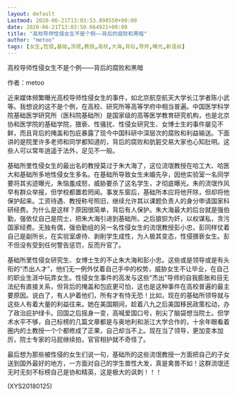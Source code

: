 ```yaml
---
layout: default
Lastmod: 2020-06-21T13:03:53.098550+00:00
date: 2020-06-21T13:03:50.664921+00:00
title: "高校导师性侵女生不是个例——背后的腐败和黑暗"
author: "metoo"
tags: [女生,性侵,基础,流氓,教授,高校,大海,背后,导师,曝光,新语丝]
---
```


高校导师性侵女生不是个例——背后的腐败和黑暗

作者：metoo

近来媒体频繁曝光高校导师性侵女生的事件，如北京航空航天大学长江学者陈小武等。我想说的这不是个例，在高校、研究所等高等学府中相当普遍。中国医学科学院基础医学研究所（医科院基础所）是国家级的高等医学教育研究机构，也是北京协和医学院的基础学院，猥亵、性骚扰、性侵女研究生、女博士生的事件屡见不鲜，而且背后的掩盖和包庇暴露了现今中国科研中深层次的腐败和利益输送。下面讲的是院里许多老师和同学都知道的，背后的腐败和肮脏交易大家也心知肚明。这些人可以常年逍遥于法外，足见不一般。

基础所里性侵女生的最出名的教授莫过于朱大海了，这位流氓教授在哈工大、哈医大和基础所多地性侵女生多名。在基础所导致女生未婚先孕，因他实验室一名同学要将其劣迹曝光，朱恼羞成怒，威胁要杀了这名学生，才彻底曝光。朱的流氓作风早有群众举报，但学校都置若罔闻。事发东窗后，基础所本应将他开除，但却将他保护起来。工资待遇、教授称号照旧，继续允许其以课题负责人的身分申请国家科研经费。为什么是这样？原因很简单，背后有人保护。朱大海最大的后台就是强伯勤，强依仗自己是院士，把朱大海引进到基础所。之后狼狈为奸，以权谋私，贪污国家经费。无独有偶，强伯勤组的另一名性侵女生的流氓教授彭小忠，彭同样仗着自己是副所长，在实验室虐待、剥削学生成性，为人极其变态，性侵猥亵女生。彭不但没有受到任何警告惩罚，反而升官了。

基础所里性侵女研究生、女博士生的不止朱大海和彭小忠。这些或是领导或是有头衔的“杰出人才”，他们无一例外仗着自己手中的权势，威胁女生不让毕业，在自己的职业生涯中玩弄女生。性侵女生事件的高发与这些“杰出”导师的自我膨胀和目无法纪有直接关系，但背后的掩盖和包庇更可怕，这也是这种事件在高校普遍的最主要原因。说白了，有人护着他们，所有才有恃无恐！比如，现在的基础所领导就与这些人有着大量的利益往来。她在美国期间，趁着八九之后美国移民政策松动，办了政治庇护绿卡。回国之后摇身一变，高喊爱国口号，削尖了脑袋想当院士。但学术水平不够，自己标榜的几篇文章都是与奥地利和浙江大学合作的，十余年眼看着圏内的土教授一个个都修成了正果，自己却当不上。现在当了领导，更加变本加厉，院士专家的马屁继续拍，官官相护就不奇怪了。

最后想为那些被性侵的女生们说一句，基础所的这些流氓教授一方面把自己的子女送到国外最好的地方，一方面对自己的学生兽性大发，真是禽兽不如！这群流氓还无时无刻不标榜自己是协和精英，这是极大的讽刺！！！

(XYS20180125)

